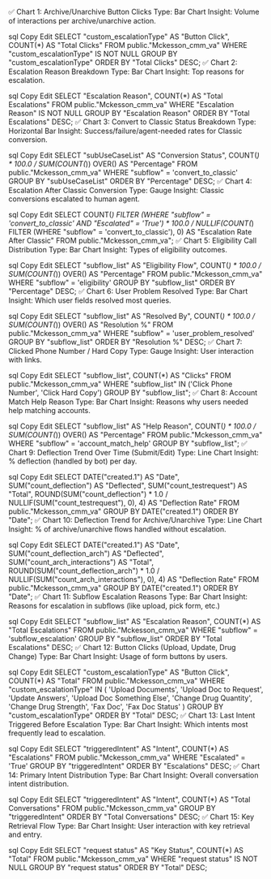 ✅ Chart 1: Archive/Unarchive Button Clicks
Type: Bar Chart
Insight: Volume of interactions per archive/unarchive action.

sql
Copy
Edit
SELECT 
  "custom_escalationType" AS "Button Click",
  COUNT(*) AS "Total Clicks"
FROM public."Mckesson_cmm_va"
WHERE "custom_escalationType" IS NOT NULL
GROUP BY "custom_escalationType"
ORDER BY "Total Clicks" DESC;
✅ Chart 2: Escalation Reason Breakdown
Type: Bar Chart
Insight: Top reasons for escalation.

sql
Copy
Edit
SELECT 
  "Escalation Reason",
  COUNT(*) AS "Total Escalations"
FROM public."Mckesson_cmm_va"
WHERE "Escalation Reason" IS NOT NULL
GROUP BY "Escalation Reason"
ORDER BY "Total Escalations" DESC;
✅ Chart 3: Convert to Classic Status Breakdown
Type: Horizontal Bar
Insight: Success/failure/agent-needed rates for Classic conversion.

sql
Copy
Edit
SELECT 
  "subUseCaseList" AS "Conversion Status",
  COUNT(*) * 100.0 / SUM(COUNT(*)) OVER() AS "Percentage"
FROM public."Mckesson_cmm_va"
WHERE "subflow" = 'convert_to_classic'
GROUP BY "subUseCaseList"
ORDER BY "Percentage" DESC;
✅ Chart 4: Escalation After Classic Conversion
Type: Gauge
Insight: Classic conversions escalated to human agent.

sql
Copy
Edit
SELECT 
  COUNT(*) FILTER (WHERE "subflow" = 'convert_to_classic' AND "Escalated" = 'True') * 100.0 / 
  NULLIF(COUNT(*) FILTER (WHERE "subflow" = 'convert_to_classic'), 0) AS "Escalation Rate After Classic"
FROM public."Mckesson_cmm_va";
✅ Chart 5: Eligibility Call Distribution
Type: Bar Chart
Insight: Types of eligibility outcomes.

sql
Copy
Edit
SELECT 
  "subflow_list" AS "Eligibility Flow",
  COUNT(*) * 100.0 / SUM(COUNT(*)) OVER() AS "Percentage"
FROM public."Mckesson_cmm_va"
WHERE "subflow" = 'eligibility'
GROUP BY "subflow_list"
ORDER BY "Percentage" DESC;
✅ Chart 6: User Problem Resolved
Type: Bar Chart
Insight: Which user fields resolved most queries.

sql
Copy
Edit
SELECT 
  "subflow_list" AS "Resolved By",
  COUNT(*) * 100.0 / SUM(COUNT(*)) OVER() AS "Resolution %"
FROM public."Mckesson_cmm_va"
WHERE "subflow" = 'user_problem_resolved'
GROUP BY "subflow_list"
ORDER BY "Resolution %" DESC;
✅ Chart 7: Clicked Phone Number / Hard Copy
Type: Gauge
Insight: User interaction with links.

sql
Copy
Edit
SELECT 
  "subflow_list",
  COUNT(*) AS "Clicks"
FROM public."Mckesson_cmm_va"
WHERE "subflow_list" IN ('Click Phone Number', 'Click Hard Copy')
GROUP BY "subflow_list";
✅ Chart 8: Account Match Help Reason
Type: Bar Chart
Insight: Reasons why users needed help matching accounts.

sql
Copy
Edit
SELECT 
  "subflow_list" AS "Help Reason",
  COUNT(*) * 100.0 / SUM(COUNT(*)) OVER() AS "Percentage"
FROM public."Mckesson_cmm_va"
WHERE "subflow" = 'account_match_help'
GROUP BY "subflow_list";
✅ Chart 9: Deflection Trend Over Time (Submit/Edit)
Type: Line Chart
Insight: % deflection (handled by bot) per day.

sql
Copy
Edit
SELECT 
  DATE("created.1") AS "Date",
  SUM("count_deflection") AS "Deflected",
  SUM("count_testrequest") AS "Total",
  ROUND(SUM("count_deflection") * 1.0 / NULLIF(SUM("count_testrequest"), 0), 4) AS "Deflection Rate"
FROM public."Mckesson_cmm_va"
GROUP BY DATE("created.1")
ORDER BY "Date";
✅ Chart 10: Deflection Trend for Archive/Unarchive
Type: Line Chart
Insight: % of archive/unarchive flows handled without escalation.

sql
Copy
Edit
SELECT 
  DATE("created.1") AS "Date",
  SUM("count_deflection_arch") AS "Deflected",
  SUM("count_arch_interactions") AS "Total",
  ROUND(SUM("count_deflection_arch") * 1.0 / NULLIF(SUM("count_arch_interactions"), 0), 4) AS "Deflection Rate"
FROM public."Mckesson_cmm_va"
GROUP BY DATE("created.1")
ORDER BY "Date";
✅ Chart 11: Subflow Escalation Reasons
Type: Bar Chart
Insight: Reasons for escalation in subflows (like upload, pick form, etc.)

sql
Copy
Edit
SELECT 
  "subflow_list" AS "Escalation Reason",
  COUNT(*) AS "Total Escalations"
FROM public."Mckesson_cmm_va"
WHERE "subflow" = 'subflow_escalation'
GROUP BY "subflow_list"
ORDER BY "Total Escalations" DESC;
✅ Chart 12: Button Clicks (Upload, Update, Drug Change)
Type: Bar Chart
Insight: Usage of form buttons by users.

sql
Copy
Edit
SELECT 
  "custom_escalationType" AS "Button Click",
  COUNT(*) AS "Total"
FROM public."Mckesson_cmm_va"
WHERE "custom_escalationType" IN (
  'Upload Documents', 'Upload Doc to Request', 'Update Answers', 
  'Upload Doc Something Else', 'Change Drug Quantity', 'Change Drug Strength', 
  'Fax Doc', 'Fax Doc Status'
)
GROUP BY "custom_escalationType"
ORDER BY "Total" DESC;
✅ Chart 13: Last Intent Triggered Before Escalation
Type: Bar Chart
Insight: Which intents most frequently lead to escalation.

sql
Copy
Edit
SELECT 
  "triggeredIntent" AS "Intent",
  COUNT(*) AS "Escalations"
FROM public."Mckesson_cmm_va"
WHERE "Escalated" = 'True'
GROUP BY "triggeredIntent"
ORDER BY "Escalations" DESC;
✅ Chart 14: Primary Intent Distribution
Type: Bar Chart
Insight: Overall conversation intent distribution.

sql
Copy
Edit
SELECT 
  "triggeredIntent" AS "Intent",
  COUNT(*) AS "Total Conversations"
FROM public."Mckesson_cmm_va"
GROUP BY "triggeredIntent"
ORDER BY "Total Conversations" DESC;
✅ Chart 15: Key Retrieval Flow
Type: Bar Chart
Insight: User interaction with key retrieval and entry.

sql
Copy
Edit
SELECT 
  "request status" AS "Key Status",
  COUNT(*) AS "Total"
FROM public."Mckesson_cmm_va"
WHERE "request status" IS NOT NULL
GROUP BY "request status"
ORDER BY "Total" DESC;
